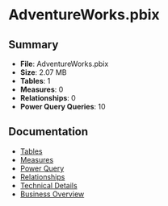 # AdventureWorks.pbix

## Summary
- **File**: AdventureWorks.pbix
- **Size**: 2.07 MB
- **Tables**: 1
- **Measures**: 0
- **Relationships**: 0
- **Power Query Queries**: 10

## Documentation
- [Tables](docs/tables.md)
- [Measures](docs/measures.md)
- [Power Query](docs/power_query.md)
- [Relationships](docs/relationships.md)
- [Technical Details](docs/technical.md)
- [Business Overview](docs/business.md)